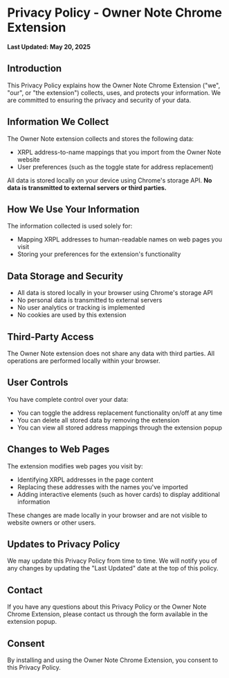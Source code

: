# Privacy Policy - Owner Note Chrome Extension

**Last Updated: May 20, 2025**

## Introduction

This Privacy Policy explains how the Owner Note Chrome Extension ("we", "our", or "the extension") collects, uses, and protects your information. We are committed to ensuring the privacy and security of your data.

## Information We Collect

The Owner Note extension collects and stores the following data:

- XRPL address-to-name mappings that you import from the Owner Note website
- User preferences (such as the toggle state for address replacement)

All data is stored locally on your device using Chrome's storage API. **No data is transmitted to external servers or third parties.**

## How We Use Your Information

The information collected is used solely for:

- Mapping XRPL addresses to human-readable names on web pages you visit
- Storing your preferences for the extension's functionality

## Data Storage and Security

- All data is stored locally in your browser using Chrome's storage API
- No personal data is transmitted to external servers
- No user analytics or tracking is implemented
- No cookies are used by this extension

## Third-Party Access

The Owner Note extension does not share any data with third parties. All operations are performed locally within your browser.

## User Controls

You have complete control over your data:

- You can toggle the address replacement functionality on/off at any time
- You can delete all stored data by removing the extension
- You can view all stored address mappings through the extension popup

## Changes to Web Pages

The extension modifies web pages you visit by:

- Identifying XRPL addresses in the page content
- Replacing these addresses with the names you've imported
- Adding interactive elements (such as hover cards) to display additional information

These changes are made locally in your browser and are not visible to website owners or other users.

## Updates to Privacy Policy

We may update this Privacy Policy from time to time. We will notify you of any changes by updating the "Last Updated" date at the top of this policy.

## Contact

If you have any questions about this Privacy Policy or the Owner Note Chrome Extension, please contact us through the form available in the extension popup.

## Consent

By installing and using the Owner Note Chrome Extension, you consent to this Privacy Policy.

